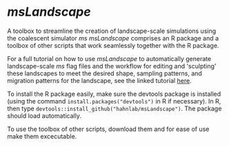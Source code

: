 # *msLandscape*
A toolbox to streamline the creation of landscape-scale simulations using the coalescent simulator *ms*
*msLandscape* comprises an R package and a toolbox of other scripts that work seamlessly together with the R package.

For a full tutorial on how to use *msLandscape* to automatically generate landscape-scale *ms* flag files and the workflow
for editing and 'sculpting' these landscapes to meet the desired shape, sampling patterns, and migration patterns for the
landscape, see the linked tutorial <a href="https://github.com/hahnlab/msLandscape/docs/msLandscape_plotSculpt_tutorial_032917.html/">here</a>. 

To install the R package easily, make sure the devtools package is installed (using the command ```install.packages("devtools")``` in R if necessary). In R, then type ```devtools::install_github("hahnlab/msLandscape")```. The package should load automatically.

To use the toolbox of other scripts, download them and for ease of use make them excecutable.
